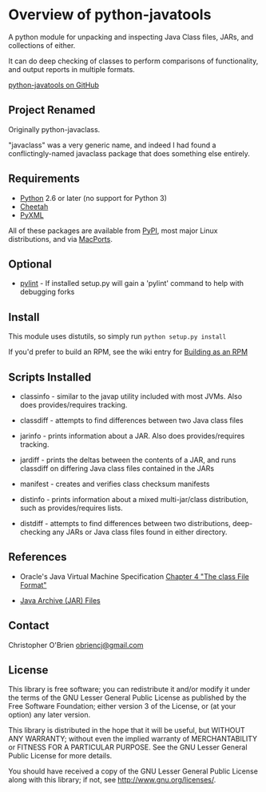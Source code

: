 
# Overview of python-javatools

A python module for unpacking and inspecting Java Class files, JARs,
and collections of either.

It can do deep checking of classes to perform comparisons of
functionality, and output reports in multiple formats.

[python-javatools on GitHub](https://github.com/obriencj/python-javatools/)


## Project Renamed

Originally python-javaclass.

"javaclass" was a very generic name, and indeed I had found a
conflictingly-named javaclass package that does something else
entirely.


## Requirements

* [Python](http://python.org) 2.6 or later (no support for Python 3)
* [Cheetah](http://www.cheetahtemplate.org/)
* [PyXML](http://www.python.org/community/sigs/current/xml-sig/)

All of these packages are available from
[PyPI](http://pypi.python.org), most major Linux distributions, and
via [MacPorts](http://www.macports.org).


## Optional

* [pylint](http://pypi.python.org/pypi/pylint/) - If installed
  setup.py will gain a 'pylint' command to help with debugging forks


## Install

This module uses distutils, so simply run `python setup.py install`

If you'd prefer to build an RPM, see the wiki entry for [Building as an RPM](https://github.com/obriencj/python-javatools/wiki/Building-as-an-RPM)


## Scripts Installed

* classinfo - similar to the javap utility included with most
  JVMs. Also does provides/requires tracking.

* classdiff - attempts to find differences between two Java class
  files

* jarinfo - prints information about a JAR. Also does
  provides/requires tracking.

* jardiff - prints the deltas between the contents of a JAR, and runs
  classdiff on differing Java class files contained in the JARs

* manifest - creates and verifies class checksum manifests

* distinfo - prints information about a mixed multi-jar/class
  distribution, such as provides/requires lists.

* distdiff - attempts to find differences between two distributions,
  deep-checking any JARs or Java class files found in either
  directory.


## References

* Oracle's Java Virtual Machine Specification [Chapter 4 "The class File Format"](http://docs.oracle.com/javase/specs/jvms/se7/html/jvms-4.html)

* [Java Archive (JAR) Files](http://docs.oracle.com/javase/1.5.0/docs/guide/jar/index.html)


## Contact

Christopher O'Brien <obriencj@gmail.com>


## License

This library is free software; you can redistribute it and/or modify
it under the terms of the GNU Lesser General Public License as
published by the Free Software Foundation; either version 3 of the
License, or (at your option) any later version.

This library is distributed in the hope that it will be useful, but
WITHOUT ANY WARRANTY; without even the implied warranty of
MERCHANTABILITY or FITNESS FOR A PARTICULAR PURPOSE.  See the GNU
Lesser General Public License for more details.

You should have received a copy of the GNU Lesser General Public
License along with this library; if not, see
<http://www.gnu.org/licenses/>.


